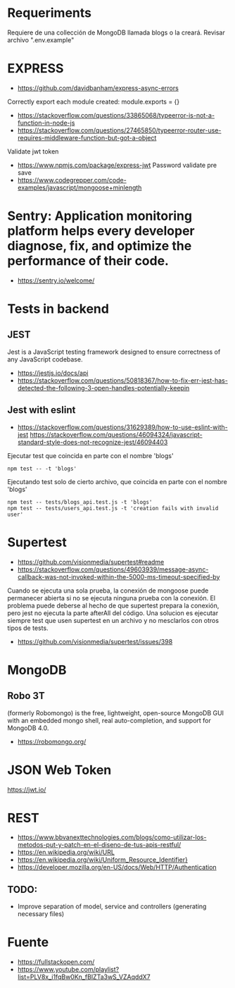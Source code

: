 # Requeriments

Requiere de una collección de MongoDB llamada blogs o la creará.
Revisar archivo ".env.example"

# EXPRESS

- https://github.com/davidbanham/express-async-errors

Correctly export each module created: module.exports = {}

- https://stackoverflow.com/questions/33865068/typeerror-is-not-a-function-in-node-js
- https://stackoverflow.com/questions/27465850/typeerror-router-use-requires-middleware-function-but-got-a-object

Validate jwt token

- https://www.npmjs.com/package/express-jwt
  Password validate pre save
- https://www.codegrepper.com/code-examples/javascript/mongoose+minlength

# Sentry: Application monitoring platform helps every developer diagnose, fix, and optimize the performance of their code.

- https://sentry.io/welcome/

# Tests in backend

## JEST

Jest is a JavaScript testing framework designed to ensure correctness of any JavaScript codebase.

- https://jestjs.io/docs/api
- https://stackoverflow.com/questions/50818367/how-to-fix-err-jest-has-detected-the-following-3-open-handles-potentially-keepin

## Jest with eslint

- https://stackoverflow.com/questions/31629389/how-to-use-eslint-with-jest
  https://stackoverflow.com/questions/46094324/javascript-standard-style-does-not-recognize-jest/46094403

Ejecutar test que coincida en parte con el nombre 'blogs'

    npm test -- -t 'blogs'

Ejecutando test solo de cierto archivo, que coincida en parte con el nombre 'blogs'

    npm test -- tests/blogs_api.test.js -t 'blogs'
    npm test -- tests/users_api.test.js -t 'creation fails with invalid user'

# Supertest

- https://github.com/visionmedia/supertest#readme
- https://stackoverflow.com/questions/49603939/message-async-callback-was-not-invoked-within-the-5000-ms-timeout-specified-by

Cuando se ejecuta una sola prueba, la conexión de mongoose puede permanecer abierta si no se ejecuta ninguna prueba con la conexión. El problema puede deberse al hecho de que supertest prepara la conexión, pero jest no ejecuta la parte afterAll del código.
Una solucion es ejecutar siempre test que usen supertest en un archivo y no mesclarlos con otros tipos de tests.

- https://github.com/visionmedia/supertest/issues/398

# MongoDB

## Robo 3T

(formerly Robomongo) is the free, lightweight, open-source MongoDB GUI with an embedded mongo shell, real auto-completion, and support for MongoDB 4.0.

- https://robomongo.org/

# JSON Web Token

https://jwt.io/

# REST

- https://www.bbvanexttechnologies.com/blogs/como-utilizar-los-metodos-put-y-patch-en-el-diseno-de-tus-apis-restful/
- https://en.wikipedia.org/wiki/URL
- https://en.wikipedia.org/wiki/Uniform_Resource_Identifier}
- https://developer.mozilla.org/en-US/docs/Web/HTTP/Authentication

## TODO:

- Improve separation of model, service and controllers (generating necessary files)

# Fuente

- https://fullstackopen.com/
- https://www.youtube.com/playlist?list=PLV8x_i1fqBw0Kn_fBIZTa3wS_VZAqddX7
